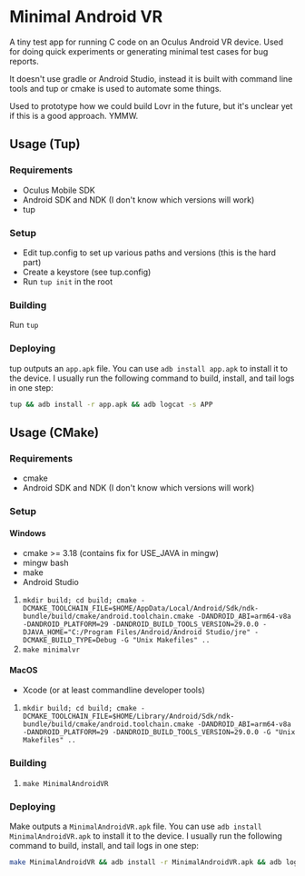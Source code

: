 Minimal Android VR
===

A tiny test app for running C code on an Oculus Android VR device.  Used for doing quick experiments
or generating minimal test cases for bug reports.

It doesn't use gradle or Android Studio, instead it is built with command line tools and tup or cmake 
is used to automate some things.

Used to prototype how we could build Lovr in the future, but it's unclear yet if this is a good
approach. YMMW.

Usage (Tup)
---

### Requirements

- Oculus Mobile SDK
- Android SDK and NDK (I don't know which versions will work)
- tup

### Setup

- Edit tup.config to set up various paths and versions (this is the hard part)
- Create a keystore (see tup.config)
- Run `tup init` in the root

### Building

Run `tup`

### Deploying

tup outputs an `app.apk` file.  You can use `adb install app.apk` to install it to the device.  I
usually run the following command to build, install, and tail logs in one step:

```sh
tup && adb install -r app.apk && adb logcat -s APP
```

Usage (CMake)
----

### Requirements

- cmake
- Android SDK and NDK (I don't know which versions will work)

### Setup

#### Windows

- cmake >= 3.18 (contains fix for USE_JAVA in mingw)
- mingw bash
- make
- Android Studio

1. `mkdir build; cd build; cmake -DCMAKE_TOOLCHAIN_FILE=$HOME/AppData/Local/Android/Sdk/ndk-bundle/build/cmake/android.toolchain.cmake -DANDROID_ABI=arm64-v8a -DANDROID_PLATFORM=29 -DANDROID_BUILD_TOOLS_VERSION=29.0.0 -DJAVA_HOME="C:/Program Files/Android/Android Studio/jre" -DCMAKE_BUILD_TYPE=Debug -G "Unix Makefiles" ..`
2. `make minimalvr`

#### MacOS

- Xcode (or at least commandline developer tools)

1. `mkdir build; cd build; cmake -DCMAKE_TOOLCHAIN_FILE=$HOME/Library/Android/Sdk/ndk-bundle/build/cmake/android.toolchain.cmake -DANDROID_ABI=arm64-v8a -DANDROID_PLATFORM=29 -DANDROID_BUILD_TOOLS_VERSION=29.0.0 -G "Unix Makefiles" ..`

### Building

1. `make MinimalAndroidVR`

### Deploying

Make outputs a `MinimalAndroidVR.apk` file.  You can use `adb install MinimalAndroidVR.apk` to install it to the device.  I
usually run the following command to build, install, and tail logs in one step:

```sh
make MinimalAndroidVR && adb install -r MinimalAndroidVR.apk && adb logcat -s APP
```